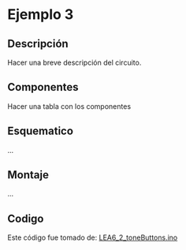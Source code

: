 # Ejemplo 3

## Descripción

Hacer una breve descripción del circuito.

## Componentes

Hacer una tabla con los componentes

## Esquematico

...

## Montaje

...

## Codigo

Este código fue tomado de: [LEA6_2_toneButtons.ino](https://github.com/arduinotogo/LEA/blob/master/LEA6_2_toneButtons.ino)